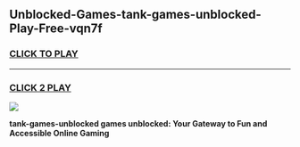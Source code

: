 
## Unblocked-Games-tank-games-unblocked-Play-Free-vqn7f
<h3>
<a href="https://premium76.site?title=tank-games-unblocked&ref=21A">CLICK TO PLAY</a></h3>
<hr>

<h3>
<a href="https://premium76.site?title=tank-games-unblocked&ref=21A">CLICK 2 PLAY</a>
  
</h3>

<a href="https://premium76.site?title=tank-games-unblocked&ref=21A"><img src="https://clearcache.store/games.png"></a>


**tank-games-unblocked games unblocked: Your Gateway to Fun and Accessible Online Gaming**
